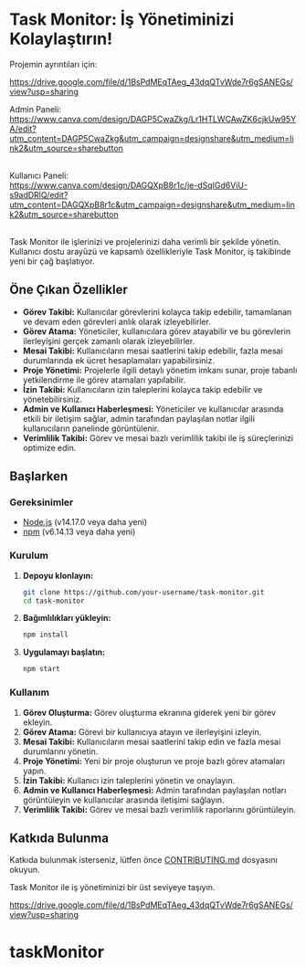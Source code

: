 # Task Monitor: İş Yönetiminizi Kolaylaştırın!

Projemin ayrıntıları için: <br>

https://drive.google.com/file/d/1BsPdMEqTAeg_43dqQTvWde7r6gSANEGs/view?usp=sharing


Admin Paneli: <br>
https://www.canva.com/design/DAGP5CwaZkg/Lr1HTLWCAwZK6cjkUw95YA/edit?utm_content=DAGP5CwaZkg&utm_campaign=designshare&utm_medium=link2&utm_source=sharebutton

<br>Kullanıcı Paneli: <br>
https://www.canva.com/design/DAGQXpB8r1c/je-dSqIGd6ViU-s9adDRlQ/edit?utm_content=DAGQXpB8r1c&utm_campaign=designshare&utm_medium=link2&utm_source=sharebutton


<br>Task Monitor ile işlerinizi ve projelerinizi daha verimli bir şekilde yönetin. Kullanıcı dostu arayüzü ve kapsamlı özellikleriyle Task Monitor, iş takibinde yeni bir çağ başlatıyor.

## Öne Çıkan Özellikler

- **Görev Takibi:** Kullanıcılar görevlerini kolayca takip edebilir, tamamlanan ve devam eden görevleri anlık olarak izleyebilirler.
- **Görev Atama:** Yöneticiler, kullanıcılara görev atayabilir ve bu görevlerin ilerleyişini gerçek zamanlı olarak izleyebilirler.
- **Mesai Takibi:** Kullanıcıların mesai saatlerini takip edebilir, fazla mesai durumlarında ek ücret hesaplamaları yapabilirsiniz.
- **Proje Yönetimi:** Projelerle ilgili detaylı yönetim imkanı sunar, proje tabanlı yetkilendirme ile görev atamaları yapılabilir.
- **İzin Takibi:** Kullanıcıların izin taleplerini kolayca takip edebilir ve yönetebilirsiniz.
- **Admin ve Kullanıcı Haberleşmesi:** Yöneticiler ve kullanıcılar arasında etkili bir iletişim sağlar, admin tarafından paylaşılan notlar ilgili kullanıcıların panelinde görüntülenir.
- **Verimlilik Takibi:** Görev ve mesai bazlı verimlilik takibi ile iş süreçlerinizi optimize edin.

## Başlarken

### Gereksinimler

- [Node.js](https://nodejs.org/) (v14.17.0 veya daha yeni)
- [npm](https://www.npmjs.com/) (v6.14.13 veya daha yeni)

### Kurulum

1. **Depoyu klonlayın:**

    ```sh
    git clone https://github.com/your-username/task-monitor.git
    cd task-monitor
    ```

2. **Bağımlılıkları yükleyin:**

    ```sh
    npm install
    ```

3. **Uygulamayı başlatın:**

    ```sh
    npm start
    ```

### Kullanım

1. **Görev Oluşturma:** Görev oluşturma ekranına giderek yeni bir görev ekleyin.
2. **Görev Atama:** Görevi bir kullanıcıya atayın ve ilerleyişini izleyin.
3. **Mesai Takibi:** Kullanıcıların mesai saatlerini takip edin ve fazla mesai durumlarını yönetin.
4. **Proje Yönetimi:** Yeni bir proje oluşturun ve proje bazlı görev atamaları yapın.
5. **İzin Takibi:** Kullanıcı izin taleplerini yönetin ve onaylayın.
6. **Admin ve Kullanıcı Haberleşmesi:** Admin tarafından paylaşılan notları görüntüleyin ve kullanıcılar arasında iletişimi sağlayın.
7. **Verimlilik Takibi:** Görev ve mesai bazlı verimlilik raporlarını görüntüleyin.

## Katkıda Bulunma

Katkıda bulunmak isterseniz, lütfen önce [CONTRIBUTING.md](CONTRIBUTING.md) dosyasını okuyun.


Task Monitor ile iş yönetiminizi bir üst seviyeye taşıyın.


https://drive.google.com/file/d/1BsPdMEqTAeg_43dqQTvWde7r6gSANEGs/view?usp=sharing
# taskMonitor

